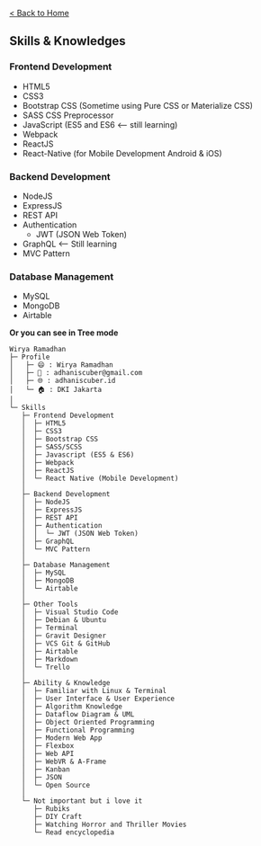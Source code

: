 [< Back to Home](Readme.md)

## Skills & Knowledges
### Frontend Development
- HTML5
- CSS3
- Bootstrap CSS (Sometime using Pure CSS or Materialize CSS)
- SASS CSS Preprocessor
- JavaScript (ES5 and ES6 <-- still learning)
- Webpack
- ReactJS
- React-Native (for Mobile Development Android & iOS)

### Backend Development
- NodeJS
- ExpressJS
- REST API
- Authentication
   - JWT (JSON Web Token)
- GraphQL <-- Still learning
- MVC Pattern  

### Database Management
- MySQL
- MongoDB
- Airtable


**Or you can see in Tree mode** 
```
Wirya Ramadhan
├─ Profile
│   ├─ 😄 : Wirya Ramadhan
│   ├─ 📧 : adhaniscuber@gmail.com
│   ├─ 🌐 : adhaniscuber.id
│   └─ 🏠 : DKI Jakarta
│
└─ Skills
   ├─ Frontend Development
   │  ├─ HTML5
   │  ├─ CSS3
   │  ├─ Bootstrap CSS    
   │  ├─ SASS/SCSS
   │  ├─ Javascript (ES5 & ES6)
   │  ├─ Webpack
   │  ├─ ReactJS
   │  └─ React Native (Mobile Development)
   │ 
   ├─ Backend Development
   │  ├─ NodeJS
   │  ├─ ExpressJS    
   │  ├─ REST API
   │  ├─ Authentication
   │  │  └─ JWT (JSON Web Token) 
   │  ├─ GraphQL
   │  └─ MVC Pattern
   │ 
   ├─ Database Management
   │  ├─ MySQL
   │  ├─ MongoDB
   │  └─ Airtable
   │
   ├─ Other Tools
   │  ├─ Visual Studio Code   
   │  ├─ Debian & Ubuntu
   │  ├─ Terminal
   │  ├─ Gravit Designer
   │  ├─ VCS Git & GitHub
   │  ├─ Airtable
   │  ├─ Markdown
   │  └─ Trello
   │   
   ├─ Ability & Knowledge
   │  ├─ Familiar with Linux & Terminal
   │  ├─ User Interface & User Experience
   │  ├─ Algorithm Knowledge
   │  ├─ Dataflow Diagram & UML
   │  ├─ Object Oriented Programming
   │  ├─ Functional Programming
   │  ├─ Modern Web App
   │  ├─ Flexbox
   │  ├─ Web API
   │  ├─ WebVR & A-Frame
   │  ├─ Kanban   
   │  ├─ JSON
   │  └─ Open Source
   │ 
   └─ Not important but i love it
      ├─ Rubiks
      ├─ DIY Craft
      ├─ Watching Horror and Thriller Movies
      └─ Read encyclopedia
